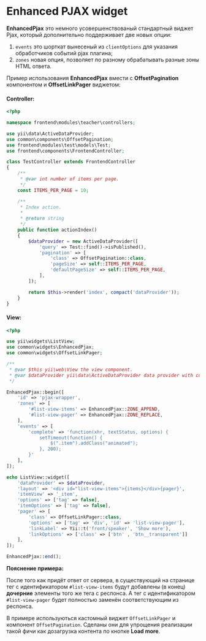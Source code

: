 Enhanced PJAX widget 
====================

**EnhancedPjax** это немного усовершенствованый стандартный виджет Pjax,
который дополнительно поддерживает две новых опции:

1. `events` это шорткат вынесеный из `clientOptions` для указания обработчиков событий pjax плагина;
2. `zones` новая опция, позволяет по разному обрабатывать разные зоны HTML ответа.

Пример использования **EnhancedPjax** вмести с **OffsetPagination** компонентом и **OffsetLinkPager** виджетом:


#### Controller:


```php
<?php

namespace frontend\modules\teacher\controllers;

use yii\data\ActiveDataProvider;
use common\components\OffsetPagination;
use frontend\modules\test\models\Test;
use frontend\components\FrontendController;

class TestController extends FrontendController
{
    /**
     * @var int number of items per page.
     */
    const ITEMS_PER_PAGE = 10;

    /**
     * Index action.
     *
     * @return string
     */
    public function actionIndex()
    {
        $dataProvider = new ActiveDataProvider([
            'query' => Test::find()->isPublished(),
            'pagination' => [
                'class' => OffsetPagination::class,
                'pageSize' => self::ITEMS_PER_PAGE,
                'defaultPageSize' => self::ITEMS_PER_PAGE,
            ],
        ]);

        return $this->render('index', compact('dataProvider'));
    }
}
```


#### View: 


```php
<?php

use yii\widgets\ListView;
use common\widgets\EnhancedPjax;
use common\widgets\OffsetLinkPager;

/**
 * @var $this yii\web\View the view component.
 * @var $dataProvider yii\data\ActiveDataProvider data provider with custom pagination. 
 */

EnhancedPjax::begin([
    'id' => 'pjax-wrapper',
    'zones' => [
        '#list-view-items' => EnhancedPjax::ZONE_APPEND,
        '#list-view-pager' => EnhancedPjax::ZONE_REPLACE,
    ],
    'events' => [
        'complete' => 'function(xhr, textStatus, options) {
            setTimeout(function() {
                $(".item").addClass("animated");
            }, 200);
        }'
    ],
]);

echo ListView::widget([
    'dataProvider' => $dataProvider,
    'layout' => '<div id="list-view-items">{items}</div>{pager}',
    'itemView' => '_item',
    'options' => ['tag' => false],
    'itemOptions' => ['tag' => false],
    'pager' => [
        'class' => OffsetLinkPager::class,
        'options' => ['tag' => 'div', 'id' => 'list-view-pager'],
        'linkLabel' => Yii::t('front/speaker', 'Show more'),
        'linkOptions' => ['class' => ['btn' , 'btn__transparent']]
    ],
]);

EnhancedPjax::end();
```


**Пояснение примера:**

После того как придёт ответ от сервера, в существующий на странице тег с идентификатором `#list-view-items` будут добавлены (в конец) **дочерние** элементы того же тега с респонса.
А тег с идентификатором `#list-view-pager` будет полностью заменён соответствующим из респонса.

В примере используються кастомный виджет `OffsetLinkPager` и компонент `OffsetPagination`.
Сделаны они для упрощения реализации такой фичи как дозагрузка контента по кнопке **Load more**.
